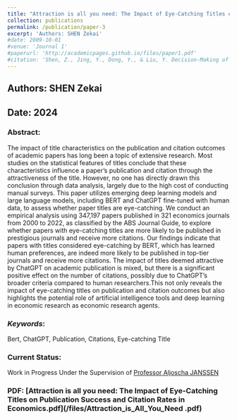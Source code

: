 ```yaml
---
title: "Attraction is all you need: The Impact of Eye-Catching Titles on Publication Success and Citation Rates in Economics"
collection: publications
permalink: /publication/paper-3
excerpt: 'Authors: SHEN Zekai'
#date: 2009-10-01
#venue: 'Journal 1'
#paperurl: 'http://academicpages.github.io/files/paper1.pdf'
#citation: 'Shen, Z., Jing, Y., Dong, Y., & Liu, Y. Decision-Making of Voters’ Election Behavior: A New Perspective Based on Peak-End Rule. Available at SSRN 4606011.'
---
```


## Authors: SHEN Zekai

## Date: 2024

### Abstract:

The impact of title characteristics on the publication and citation outcomes of academic papers has long been a topic of extensive research. Most studies on the statistical features of titles conclude that these characteristics influence a paper’s publication and citation through the attractiveness of the title. However, no one has directly drawn this conclusion through data analysis, largely due to the high cost of conducting manual surveys. This paper utilizes emerging deep learning models and
large language models, including BERT and ChatGPT fine-tuned with human data, to assess whether paper titles are eye-catching. We conduct an empirical analysis using 347,197 papers published in 321 economics journals from 2000 to 2022, as classified by
the ABS Journal Guide, to explore whether papers with eye-catching titles are more likely to be published in prestigious journals and receive more citations. Our findings indicate that papers with titles considered eye-catching by BERT, which has learned
human preferences, are indeed more likely to be published in top-tier journals and receive more citations. The impact of titles deemed attractive by ChatGPT on academic publication is mixed, but there is a significant positive effect on the number of
citations, possibly due to ChatGPT’s broader criteria compared to human researchers.This not only reveals the impact of eye-catching titles on publication and citation outcomes but also highlights the potential role of artificial intelligence tools and deep learning in economic research as economic research agents.

### *Keywords*: 
Bert, ChatGPT, Publication, Citations, Eye-catching Title

### Current Status:  
Work in Progress Under the Supervision of [Professor Aljoscha JANSSEN](/references/reference_3)

### PDF: [Attraction is all you need: The Impact of Eye-Catching Titles on Publication Success and Citation Rates in Economics.pdf](/files/Attraction_is_All_You_Need .pdf)


